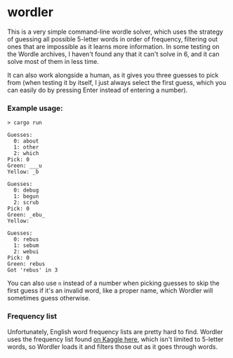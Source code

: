 # wordler

This is a very simple command-line wordle solver, which uses the strategy of guessing all possible 5-letter words in order of frequency, filtering out ones that are impossible as it learns more information. In some testing on the Wordle archives, I haven't found any that it can't solve in 6, and it can solve most of them in less time.

It can also work alongside a human, as it gives you three guesses to pick from (when testing it by itself, I just always select the first guess, which you can easily do by pressing Enter instead of entering a number).

### Example usage:
```
> cargo run

Guesses:
  0: about
  1: other
  2: which
Pick: 0
Green: ___u 
Yellow: _b

Guesses:
  0: debug
  1: begun
  2: scrub
Pick: 0
Green: _ebu_
Yellow: 

Guesses:
  0: rebus
  1: sebum
  2: webui
Pick: 0
Green: rebus
Got 'rebus' in 3
```

You can also use `n` instead of a number when picking guesses to skip the first guess if it's an invalid word, like a proper name, which Wordler will sometimes guess otherwise.

### Frequency list

Unfortunately, English word frequency lists are pretty hard to find. Wordler uses the frequency list found [on Kaggle here](https://www.kaggle.com/rtatman/english-word-frequency), which isn't limited to 5-letter words, so Wordler loads it and filters those out as it goes through words.
